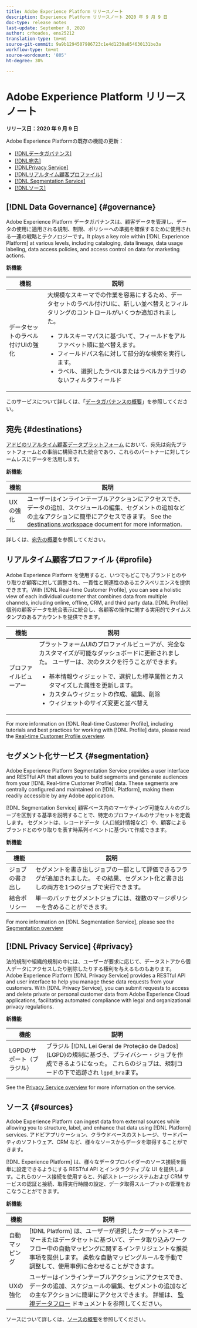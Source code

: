 ```yaml
---
title: Adobe Experience Platform リリースノート
description: Experience Platform リリースノート 2020 年 9 月 9 日
doc-type: release notes
last-update: September 8, 2020
author: crhoades, ens25212
translation-type: tm+mt
source-git-commit: 9a9b1294507986723c1e4d1230a854630131be3a
workflow-type: tm+mt
source-wordcount: '805'
ht-degree: 30%

---
```



# Adobe Experience Platform リリースノート

**リリース日：2020 年 9 月 9 日**

Adobe Experience Platformの既存の機能の更新：

- [[!DNLデータガバナンス]](#governance)
- [[!DNL宛先]](#destinations)
- [[!DNLPrivacy Service]](#privacy)
- [[!DNLリアルタイム顧客プロファイル]](#profile)
- [[!DNL Segmentation Service]](#segmentation)
- [[!DNLソース]](#sources)

## [!DNL Data Governance] {#governance}

Adobe Experience Platform データガバナンスは、顧客データを管理し、データの使用に適用される規制、制限、ポリシーへの準拠を確保するために使用される一連の戦略とテクノロジーです。It plays a key role within [!DNL Experience Platform] at various levels, including cataloging, data lineage, data usage labeling, data access policies, and access control on data for marketing actions.

**新機能**

| 機能 | 説明 |
| ------- | ----------- |
| データセットのラベル付けUIの強化 | 大規模なスキーマでの作業を容易にするため、データセットのラベル付けUIに、新しい並べ替えとフィルタリングのコントロールがいくつか追加されました。 <ul><li>フルスキーマパスに基づいて、フィールドをアルファベット順に並べ替えます。</li><li>フィールドパス名に対して部分的な検索を実行します。</li><li>ラベル、選択したラベルまたはラベルカテゴリのないフィルタフィールド</li></ul> |

このサービスについて詳しくは、「[データガバナンスの概要](../../data-governance/home.md)」を参照してください。

## 宛先 {#destinations}

[アドビのリアルタイム顧客データプラットフォーム](../../rtcdp/overview.md) において、宛先は宛先プラットフォームとの事前に構築された統合であり、これらのパートナーに対してシームレスにデータを活用します。

**新機能**

| 機能 | 説明 |
| ------- | ----------- |
| UXの強化 | ユーザーはインラインテーブルアクションにアクセスでき、データの追加、スケジュールの編集、セグメントの追加などの主なアクションに簡単にアクセスできます。 See the [destinations workspace](../../rtcdp/destinations/destinations-workspace.md) document for more information. |

詳しくは、[宛先の概要](../../rtcdp/destinations/destinations-overview.md)を参照してください。

## リアルタイム顧客プロファイル {#profile}

Adobe Experience Platform を使用すると、いつでもどこでもブランドとのやり取りが顧客に対して調整され、一貫性と関連性のあるエクスペリエンスを提供できます。With [!DNL Real-time Customer Profile], you can see a holistic view of each individual customer that combines data from multiple channels, including online, offline, CRM, and third party data. [!DNL Profile] 個別の顧客データを統合表示に統合し、各顧客の操作に関する実用的でタイムスタンプのあるアカウントを提供できます。

| 機能 | 説明 |
| ------- | ----------- |
| プロファイルビューアー | プラットフォームUIのプロファイルビューアが、完全なカスタマイズが可能なダッシュボードに更新されました。 ユーザーは、次のタスクを行うことができます。 <ul><li>基本情報ウィジェットで、選択した標準属性とカスタマイズした属性を更新します。</li><li>カスタムウィジェットの作成、編集、削除</li><li>ウィジェットのサイズ変更と並べ替え</li></ul> |

For more information on [!DNL Real-time Customer Profile], including tutorials and best practices for working with [!DNL Profile] data, please read the [Real-time Customer Profile overview](../../profile/home.md).

## セグメント化サービス {#segmentation}

Adobe Experience Platform Segmentation Service provides a user interface and RESTful API that allows you to build segments and generate audiences from your [!DNL Real-time Customer Profile] data. These segments are centrally configured and maintained on [!DNL Platform], making them readily accessible by any Adobe application.

[!DNL Segmentation Service] 顧客ベース内のマーケティング可能な人々のグループを区別する基準を説明することで、特定のプロファイルのサブセットを定義します。 セグメントは、レコードデータ（人口統計情報など）や、顧客によるブランドとのやり取りを表す時系列イベントに基づいて作成できます。

**新機能**

| 機能 | 説明 |
| ------- | ----------- |
| ジョブの書き出し | セグメントを書き出しジョブの一部として評価できるフラグが追加されました。 その結果、セグメント化と書き出しの両方を1つのジョブで実行できます。 |
| 結合ポリシー | 単一のバッチセグメントジョブには、複数のマージポリシーを含めることができます。 |

For more information on [!DNL Segmentation Service], please see the [Segmentation overview](../../segmentation/home.md)

## [!DNL Privacy Service] {#privacy}

法的規制や組織的規制の中には、ユーザーが要求に応じて、データストアから個人データにアクセスしたり削除したりする権利を与えるものもあります。 Adobe Experience Platform [!DNL Privacy Service] provides a RESTful API and user interface to help you manage these data requests from your customers. With [!DNL Privacy Service], you can submit requests to access and delete private or personal customer data from Adobe Experience Cloud applications, facilitating automated compliance with legal and organizational privacy regulations.

**新機能**

| 機能 | 説明 |
| ------- | ----------- |
| LGPDのサポート（ブラジル） | ブラジル [!DNL Lei Geral de Proteção de Dados] (LGPD)の規制に基づき、プライバシー・ジョブを作成できるようになった。 これらのジョブは、規制コードの下で追跡され `lgpd_bra`ます。 |

See the [Privacy Service overview](../../privacy-service/home.md) for more information on the service.

## ソース {#sources}

Adobe Experience Platform can ingest data from external sources while allowing you to structure, label, and enhance that data using [!DNL Platform] services. アドビアプリケーション、クラウドベースのストレージ、サードパーティのソフトウェア、CRM など、様々なソースからデータを取得することができます。

[!DNL Experience Platform] は、様々なデータプロバイダーのソース接続を簡単に設定できるようにする RESTful API とインタラクティブな UI を提供します。これらのソース接続を使用すると、外部ストレージシステムおよび CRM サービスの認証と接続、取得実行時間の設定、データ取得スループットの管理をおこなうことができます。

**新機能**

| 機能 | 説明 |
| ------- | ----------- |
| 自動マッピング | [!DNL Platform] は、ユーザーが選択したターゲットスキーマーまたはデータセットに基づいて、データ取り込みワークフロー中の自動マッピングに関するインテリジェントな推奨事項を提供します。 柔軟な自動マッピングルールを手動で調整して、使用事例に合わせることができます。 |
| UXの強化 | ユーザーはインラインテーブルアクションにアクセスでき、データの追加、スケジュールの編集、セグメントの追加などの主なアクションに簡単にアクセスできます。 詳細は、 [監視データフロー](../../sources/tutorials/ui/monitor.md) ドキュメントを参照してください。 |

ソースについて詳しくは、[ソースの概要](../../sources/home.md)を参照してください。
